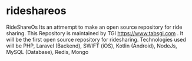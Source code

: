 # rideshareos
RideShareOs
Its an attmempt to make an open source repository for ride sharing.
This Repository is maintained by TGI https://www.tabsgi.com .
It will be the first open source repository for ridesharing.
Technologies used will be PHP, Laravel (Backend), SWIFT (iOS), Kotlin (Android), NodeJs, MySQL (Database), Redis, Mongo